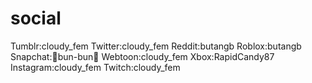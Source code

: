 # social
Tumblr:cloudy_fem
Twitter:cloudy_fem 
Reddit:butangb
Roblox:butangb
Snapchat:💖bun-bun💖
Webtoon:cloudy_fem
Xbox:RapidCandy87
Instagram:cloudy_fem
Twitch:cloudy_fem
